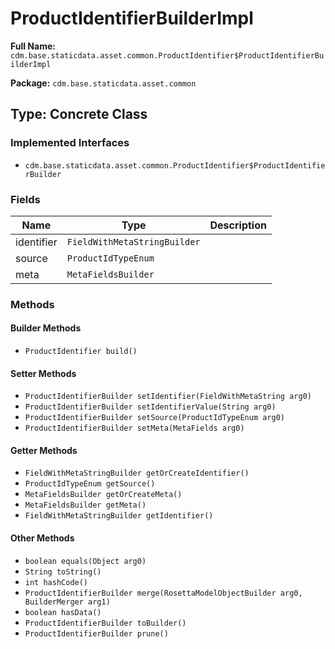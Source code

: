 # ProductIdentifierBuilderImpl

**Full Name:** `cdm.base.staticdata.asset.common.ProductIdentifier$ProductIdentifierBuilderImpl`

**Package:** `cdm.base.staticdata.asset.common`

## Type: Concrete Class

### Implemented Interfaces

- `cdm.base.staticdata.asset.common.ProductIdentifier$ProductIdentifierBuilder`

### Fields

| Name | Type | Description |
|------|------|-------------|
| identifier | `FieldWithMetaStringBuilder` |  |
| source | `ProductIdTypeEnum` |  |
| meta | `MetaFieldsBuilder` |  |

### Methods

#### Builder Methods

- `ProductIdentifier build()`

#### Setter Methods

- `ProductIdentifierBuilder setIdentifier(FieldWithMetaString arg0)`
- `ProductIdentifierBuilder setIdentifierValue(String arg0)`
- `ProductIdentifierBuilder setSource(ProductIdTypeEnum arg0)`
- `ProductIdentifierBuilder setMeta(MetaFields arg0)`

#### Getter Methods

- `FieldWithMetaStringBuilder getOrCreateIdentifier()`
- `ProductIdTypeEnum getSource()`
- `MetaFieldsBuilder getOrCreateMeta()`
- `MetaFieldsBuilder getMeta()`
- `FieldWithMetaStringBuilder getIdentifier()`

#### Other Methods

- `boolean equals(Object arg0)`
- `String toString()`
- `int hashCode()`
- `ProductIdentifierBuilder merge(RosettaModelObjectBuilder arg0, BuilderMerger arg1)`
- `boolean hasData()`
- `ProductIdentifierBuilder toBuilder()`
- `ProductIdentifierBuilder prune()`

